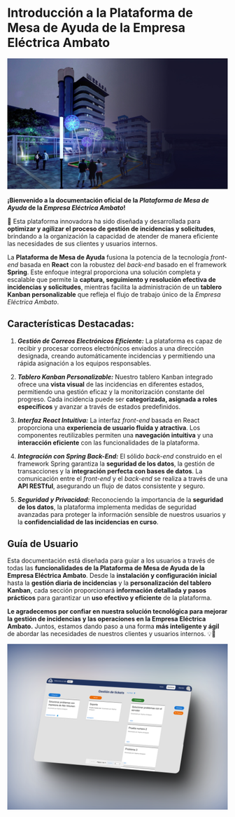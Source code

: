 # **Introducción a la Plataforma de Mesa de Ayuda de la Empresa Eléctrica Ambato**

![Hello](../assets/images/bgeeasa.jpg)

**¡Bienvenido a la documentación oficial de la _Plataforma de Mesa de Ayuda_ de la _Empresa Eléctrica Ambato_!**

🌟 Esta plataforma innovadora ha sido diseñada y desarrollada para **optimizar y agilizar el proceso de gestión de incidencias y solicitudes**, brindando a la organización la capacidad de atender de manera eficiente las necesidades de sus clientes y usuarios internos.

La **Plataforma de Mesa de Ayuda** fusiona la potencia de la tecnología _front-end_ basada en **React** con la robustez del _back-end_ basado en el framework **Spring**. Este enfoque integral proporciona una solución completa y escalable que permite la **captura, seguimiento y resolución efectiva de incidencias y solicitudes**, mientras facilita la administración de un **tablero Kanban personalizable** que refleja el flujo de trabajo único de la _Empresa Eléctrica Ambato_.

## **Características Destacadas**:

1. **_Gestión de Correos Electrónicos Eficiente:_** La plataforma es capaz de recibir y procesar correos electrónicos enviados a una dirección designada, creando automáticamente incidencias y permitiendo una rápida asignación a los equipos responsables.

2. **_Tablero Kanban Personalizable:_** Nuestro tablero Kanban integrado ofrece una **vista visual** de las incidencias en diferentes estados, permitiendo una gestión eficaz y la monitorización constante del progreso. Cada incidencia puede ser **categorizada, asignada a roles específicos** y avanzar a través de estados predefinidos.

3. **_Interfaz React Intuitiva:_** La interfaz _front-end_ basada en React proporciona una **experiencia de usuario fluida y atractiva**. Los componentes reutilizables permiten una **navegación intuitiva** y una **interacción eficiente** con las funcionalidades de la plataforma.

4. **_Integración con Spring Back-End:_** El sólido _back-end_ construido en el framework Spring garantiza la **seguridad de los datos**, la gestión de transacciones y la **integración perfecta con bases de datos**. La comunicación entre el _front-end_ y el _back-end_ se realiza a través de una **API RESTful**, asegurando un flujo de datos consistente y seguro.

5. **_Seguridad y Privacidad:_** Reconociendo la importancia de la **seguridad de los datos**, la plataforma implementa medidas de seguridad avanzadas para proteger la información sensible de nuestros usuarios y la **confidencialidad de las incidencias en curso**.

## **Guía de Usuario**

Esta documentación está diseñada para guiar a los usuarios a través de todas las **funcionalidades de la Plataforma de Mesa de Ayuda de la Empresa Eléctrica Ambato**. Desde la **instalación y configuración inicial** hasta la **gestión diaria de incidencias** y la **personalización del tablero Kanban**, cada sección proporcionará **información detallada y pasos prácticos** para garantizar un **uso efectivo y eficiente** de la plataforma.

**Le agradecemos por confiar en nuestra solución tecnológica para mejorar la gestión de incidencias y las operaciones en la Empresa Eléctrica Ambato.** Juntos, estamos dando paso a una forma **más inteligente y ágil** de abordar las necesidades de nuestros clientes y usuarios internos. 💡🚀

![Hello](../assets/images/adminMockups/360shots_so.png)
